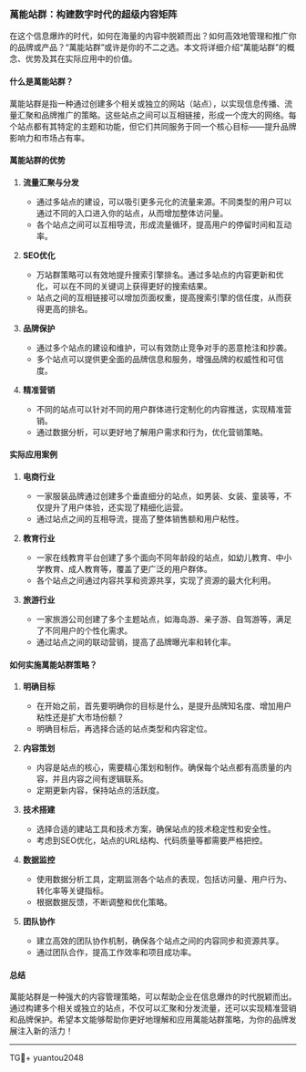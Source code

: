 ### 萬能站群：构建数字时代的超级内容矩阵

在这个信息爆炸的时代，如何在海量的内容中脱颖而出？如何高效地管理和推广你的品牌或产品？“萬能站群”或许是你的不二之选。本文将详细介绍“萬能站群”的概念、优势及其在实际应用中的价值。

#### 什么是萬能站群？

萬能站群是指一种通过创建多个相关或独立的网站（站点），以实现信息传播、流量汇聚和品牌推广的策略。这些站点之间可以互相链接，形成一个庞大的网络。每个站点都有其特定的主题和功能，但它们共同服务于同一个核心目标——提升品牌影响力和市场占有率。

#### 萬能站群的优势

1. **流量汇聚与分发**
   - 通过多站点的建设，可以吸引更多元化的流量来源。不同类型的用户可以通过不同的入口进入你的站点，从而增加整体访问量。
   - 各个站点之间可以互相导流，形成流量循环，提高用户的停留时间和互动率。

2. **SEO优化**
   - 万站群策略可以有效地提升搜索引擎排名。通过多站点的内容更新和优化，可以在不同的关键词上获得更好的搜索结果。
   - 站点之间的互相链接可以增加页面权重，提高搜索引擎的信任度，从而获得更高的排名。

3. **品牌保护**
   - 通过多个站点的建设和维护，可以有效防止竞争对手的恶意抢注和抄袭。
   - 多个站点可以提供更全面的品牌信息和服务，增强品牌的权威性和可信度。

4. **精准营销**
   - 不同的站点可以针对不同的用户群体进行定制化的内容推送，实现精准营销。
   - 通过数据分析，可以更好地了解用户需求和行为，优化营销策略。

#### 实际应用案例

1. **电商行业**
   - 一家服装品牌通过创建多个垂直细分的站点，如男装、女装、童装等，不仅提升了用户体验，还实现了精细化运营。
   - 通过站点之间的互相导流，提高了整体销售额和用户粘性。

2. **教育行业**
   - 一家在线教育平台创建了多个面向不同年龄段的站点，如幼儿教育、中小学教育、成人教育等，覆盖了更广泛的用户群体。
   - 各个站点之间通过内容共享和资源共享，实现了资源的最大化利用。

3. **旅游行业**
   - 一家旅游公司创建了多个主题站点，如海岛游、亲子游、自驾游等，满足了不同用户的个性化需求。
   - 通过站点之间的联动营销，提高了品牌曝光率和转化率。

#### 如何实施萬能站群策略？

1. **明确目标**
   - 在开始之前，首先要明确你的目标是什么，是提升品牌知名度、增加用户粘性还是扩大市场份额？
   - 明确目标后，再选择合适的站点类型和内容定位。

2. **内容策划**
   - 内容是站点的核心，需要精心策划和制作。确保每个站点都有高质量的内容，并且内容之间有逻辑联系。
   - 定期更新内容，保持站点的活跃度。

3. **技术搭建**
   - 选择合适的建站工具和技术方案，确保站点的技术稳定性和安全性。
   - 考虑到SEO优化，站点的URL结构、代码质量等都需要严格把控。

4. **数据监控**
   - 使用数据分析工具，定期监测各个站点的表现，包括访问量、用户行为、转化率等关键指标。
   - 根据数据反馈，不断调整和优化策略。

5. **团队协作**
   - 建立高效的团队协作机制，确保各个站点之间的内容同步和资源共享。
   - 通过团队合作，提高工作效率和项目成功率。

#### 总结

萬能站群是一种强大的内容管理策略，可以帮助企业在信息爆炸的时代脱颖而出。通过构建多个相关或独立的站点，不仅可以汇聚和分发流量，还可以实现精准营销和品牌保护。希望本文能够帮助你更好地理解和应用萬能站群策略，为你的品牌发展注入新的活力！

---

TG💪+ yuantou2048
